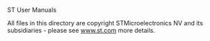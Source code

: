 ST User Manuals

All files in this directory are copyright STMicroelectronics NV and its subsidiaries - please see www.st.com more details.
